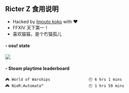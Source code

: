 ## Ricter Z 食用说明
- Hacked by [Imouto koko](https://osu.ppy.sh/users/7679162) with ❤️
- FFXIV 天下第一！
- 喜欢猫猫，是个冇猫孤儿

#### - osu! state
![](http://97.64.19.89:8080/api/v1/stat/4448675)

<!-- steam-box start -->
#### - Steam playtime leaderboard
```text
🎮 World of Warships                 🕘 6 hrs 1 mins
🎮 NieR:Automata™                    🕘 1 hrs 59 mins
```
<!-- Powered by https://github.com/YouEclipse/steam-box . -->
<!-- steam-box end -->
